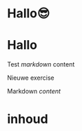 # Hallo😎
# Hallo
Test *markdown* content

Nieuwe exercise

<ShortExercise id="52Ldm3Oa2lDg6MJut9pK" title="test">
  
  Markdown *content*
  
  # inhoud
  
</ShortExercise>

